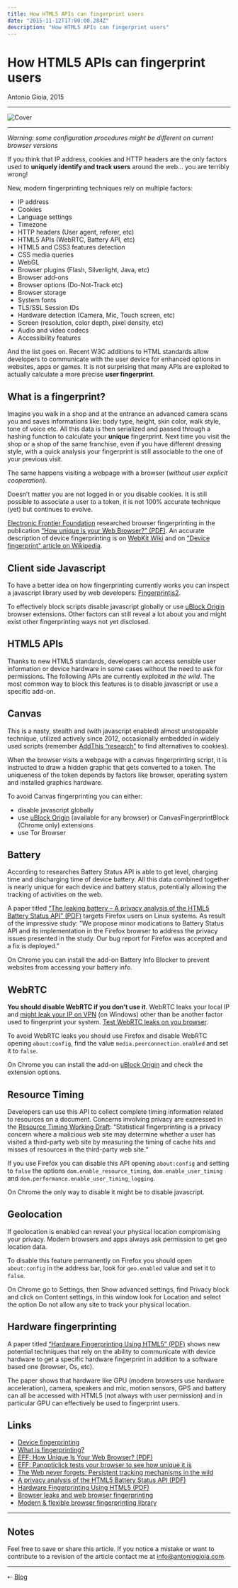 ```yaml
---
title: How HTML5 APIs can fingerprint users
date: "2015-11-12T17:00:00.284Z"
description: "How HTML5 APIs can fingerprint users"
---
```


How HTML5 APIs can fingerprint users
====================================

Antonio Gioia, 2015

***

![Cover](/images/blog/cover-html.jpg)

***

*Warning: some configuration procedures might be different on current browser versions*

If you think that IP address, cookies and HTTP headers are the only factors used to **uniquely identify and track users** around the web… you are terribly wrong!

New, modern fingerprinting techniques rely on multiple factors:

* IP address
* Cookies
* Language settings
* Timezone
* HTTP headers (User agent, referer, etc)
* HTML5 APIs (WebRTC, Battery API, etc)
* HTML5 and CSS3 features detection
* CSS media queries
* WebGL
* Browser plugins (Flash, Silverlight, Java, etc)
* Browser add-ons
* Browser options (Do-Not-Track etc)
* Browser storage
* System fonts
* TLS/SSL Session IDs
* Hardware detection (Camera, Mic, Touch screen, etc)
* Screen (resolution, color depth, pixel density, etc)
* Audio and video codecs
* Accessibility features

And the list goes on. Recent W3C additions to HTML standards allow developers to communicate with the user device for enhanced options in websites, apps or games. It is not surprising that many APIs are exploited to actually calculate a more precise **user fingerprint**.

What is a fingerprint?
----------------------

Imagine you walk in a shop and at the entrance an advanced camera scans you and saves informations like: body type, height, skin color, walk style, tone of voice etc. All this data is then serialized and passed through a hashing function to calculate your **unique** fingerprint. Next time you visit the shop or a shop of the same franchise, even if you have different dressing style, with a quick analysis your fingerprint is still associable to the one of your previous visit.

The same happens visiting a webpage with a browser (*without user explicit cooperation*).

Doesn’t matter you are not logged in or you disable cookies. It is still possible to associate a user to a token, it is not 100% accurate technique (yet) but continues to evolve. 

[Electronic Frontier Foundation](https://www.eff.org) researched browser fingerprinting in the publication [“How unique is your Web Browser?” (PDF)](https://panopticlick.eff.org/static/browser-uniqueness.pdf). An accurate description of device fingerprinting is on [WebKit Wiki](https://trac.webkit.org/wiki/Fingerprinting) and on ["Device fingerprint" article on Wikipedia](https://en.wikipedia.org/wiki/Device_fingerprint).

Client side Javascript
----------------------

To have a better idea on how fingerprinting currently works you can inspect a javascript library used by web developers: [Fingerprintjs2](https://github.com/Valve/fingerprintjs2).

To effectively block scripts disable javascript globally or use [uBlock Origin](https://github.com/gorhill/uBlock) browser extensions. Other factors can still reveal a lot about you and might exist other fingerprinting ways not yet disclosed.

HTML5 APIs
----------

Thanks to new HTML5 standards, developers can access sensible user information or device hardware in some cases without the need to ask for permissions. The following APIs are currently exploited *in the wild*. The most common way to block this features is to disable javascript or use a specific add-on.

Canvas
------

This is a nasty, stealth and (with javascript enabled) almost unstoppable technique, utilized actively since 2012, occasionally embedded in widely used scripts (remember [AddThis “research”](https://venturebeat.com/2014/07/30/canvas-fingerprinting-is-tracking-you-and-you-dont-even-know-what-it-is) to find alternatives to cookies).

When the browser visits a webpage with a canvas fingerprinting script, it is instructed to draw a hidden graphic that gets converted to a token. The uniqueness of the token depends by factors like browser, operating system and installed graphics hardware.

To avoid Canvas fingerprinting you can either:

* disable javascript globally
* use [uBlock Origin](https://github.com/gorhill/uBlock) (available for any browser) or CanvasFingerprintBlock (Chrome only) extensions
* use Tor Browser

Battery
-------

According to researches Battery Status API is able to get level, charging time and discharging time of device battery. All this data combined together is nearly unique for each device and battery status, potentially allowing the tracking of activities on the web.

A paper titled [“The leaking battery – A privacy analysis of the HTML5 Battery Status API” (PDF)](https://eprint.iacr.org/2015/616.pdf) targets Firefox users on Linux systems. As result of the impressive study: ”We propose minor modications to Battery Status API and its implementation in the Firefox browser to address the privacy issues presented in the study. Our bug report for Firefox was accepted and a fix is deployed.”

On Chrome you can install the add-on Battery Info Blocker to prevent websites from accessing your battery info.

WebRTC
------

**You should disable WebRTC if you don’t use it**. WebRTC leaks your local IP and [might leak your IP on VPN](https://torrentfreak.com/huge-security-flaw-leaks-vpn-users-real-ip-addresses-150130) (on Windows) other than be another factor used to fingerprint your system. [Test WebRTC leaks on you browser](https://browserleaks.com/webrtc).

To avoid WebRTC leaks you should use Firefox and disable WebRTC opening `about:config`, find the value `media.peerconnection.enabled` and set it to `false`.

On Chrome you can install the add-on [uBlock Origin](https://github.com/gorhill/uBlock) and check the extension options.

Resource Timing
---------------

Developers can use this API to collect complete timing information related to resources on a document. Concerns involving privacy are expressed in the [Resource Timing Working Draft](https://www.w3.org/TR/resource-timing): “Statistical fingerprinting is a privacy concern where a malicious web site may determine whether a user has visited a third-party web site by measuring the timing of cache hits and misses of resources in the third-party web site.“

If you use Firefox you can disable this API opening `about:config` and setting to `false` the options `dom.enable_resource_timing`, `dom.enable_user_timing` and `dom.performance.enable_user_timing_logging`.

On Chrome the only way to disable it might be to disable javascript.

Geolocation
-----------

If geolocation is enabled can reveal your physical location compromising your privacy. Modern browsers and apps always ask permission to get geo location data.

To disable this feature permanently on Firefox you should open `about:config` in the address bar, look for `geo.enabled` value and set it to `false`.

On Chrome go to Settings, then Show advanced settings, find Privacy block and click on Content settings, in this window look for Location and select the option Do not allow any site to track your physical location.

Hardware fingerprinting
-----------------------

A paper titled [“Hardware Fingerprinting Using HTML5” (PDF)](http://arxiv.org/pdf/1503.01408v3) shows new potential techniques that rely on the ability to communicate with device hardware to get a specific hardware fingerprint in addition to a software based one (browser, Os, etc).

The paper shows that hardware like GPU (modern browsers use hardware acceleration), camera, speakers and mic,  motion sensors, GPS and battery can all be accessed with HTML5 (not always with user permission) and in particular GPU can effectively be used to fingerprint users.

Links
-----

* [Device fingerprinting](https://en.wikipedia.org/wiki/Device_fingerprint)
* [What is fingerprinting?](https://trac.webkit.org/wiki/Fingerprinting)
* [EFF: How Unique Is Your Web Browser? (PDF)](https://panopticlick.eff.org/static/browser-uniqueness.pdf)
* [EFF: Panopticlick tests your browser to see how unique it is](https://panopticlick.eff.org)
* [The Web never forgets: Persistent tracking mechanisms in the wild](https://securehomes.esat.kuleuven.be/~gacar/persistent)
* [A privacy analysis of the HTML5 Battery Status API (PDF)](https://eprint.iacr.org/2015/616.pdf)
* [Hardware Fingerprinting Using HTML5 (PDF)](http://arxiv.org/abs/1503.01408)
* [Browser leaks and web browser fingerprinting](http://browserleaks.com)
* [Modern & flexible browser fingerprinting library](https://github.com/Valve/fingerprintjs2)

***

Notes
-----

Feel free to save or share this article. If you notice a mistake or want to contribute to a revision of the article contact me at [info@antoniogioia.com](info@antoniogioia.com).

***

⇠ [Blog](/blog)